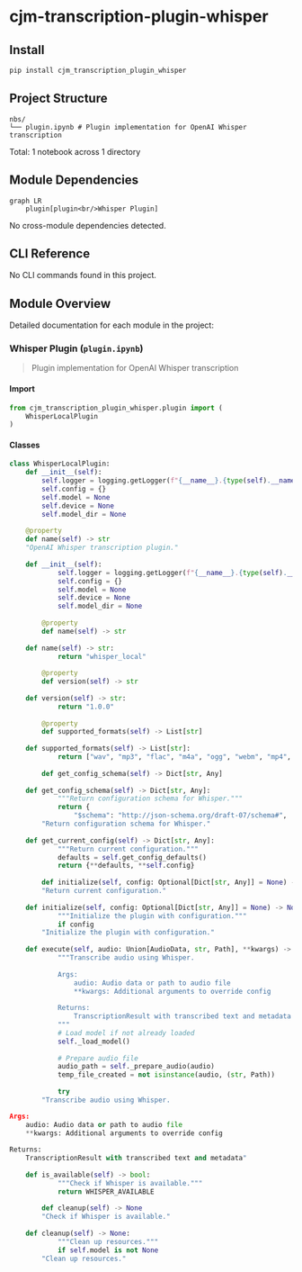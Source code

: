 # cjm-transcription-plugin-whisper


<!-- WARNING: THIS FILE WAS AUTOGENERATED! DO NOT EDIT! -->

## Install

``` bash
pip install cjm_transcription_plugin_whisper
```

## Project Structure

    nbs/
    └── plugin.ipynb # Plugin implementation for OpenAI Whisper transcription

Total: 1 notebook across 1 directory

## Module Dependencies

``` mermaid
graph LR
    plugin[plugin<br/>Whisper Plugin]
```

No cross-module dependencies detected.

## CLI Reference

No CLI commands found in this project.

## Module Overview

Detailed documentation for each module in the project:

### Whisper Plugin (`plugin.ipynb`)

> Plugin implementation for OpenAI Whisper transcription

#### Import

``` python
from cjm_transcription_plugin_whisper.plugin import (
    WhisperLocalPlugin
)
```

#### Classes

``` python
class WhisperLocalPlugin:
    def __init__(self):
        self.logger = logging.getLogger(f"{__name__}.{type(self).__name__}")
        self.config = {}
        self.model = None
        self.device = None
        self.model_dir = None
    
    @property
    def name(self) -> str
    "OpenAI Whisper transcription plugin."
    
    def __init__(self):
            self.logger = logging.getLogger(f"{__name__}.{type(self).__name__}")
            self.config = {}
            self.model = None
            self.device = None
            self.model_dir = None
        
        @property
        def name(self) -> str
    
    def name(self) -> str:
            return "whisper_local"
        
        @property
        def version(self) -> str
    
    def version(self) -> str:
            return "1.0.0"
        
        @property
        def supported_formats(self) -> List[str]
    
    def supported_formats(self) -> List[str]:
            return ["wav", "mp3", "flac", "m4a", "ogg", "webm", "mp4", "avi", "mov"]
        
        def get_config_schema(self) -> Dict[str, Any]
    
    def get_config_schema(self) -> Dict[str, Any]:
            """Return configuration schema for Whisper."""
            return {
                "$schema": "http://json-schema.org/draft-07/schema#",
        "Return configuration schema for Whisper."
    
    def get_current_config(self) -> Dict[str, Any]:
            """Return current configuration."""
            defaults = self.get_config_defaults()
            return {**defaults, **self.config}
        
        def initialize(self, config: Optional[Dict[str, Any]] = None) -> None
        "Return current configuration."
    
    def initialize(self, config: Optional[Dict[str, Any]] = None) -> None:
            """Initialize the plugin with configuration."""
            if config
        "Initialize the plugin with configuration."
    
    def execute(self, audio: Union[AudioData, str, Path], **kwargs) -> TranscriptionResult:
            """Transcribe audio using Whisper.
            
            Args:
                audio: Audio data or path to audio file
                **kwargs: Additional arguments to override config
                
            Returns:
                TranscriptionResult with transcribed text and metadata
            """
            # Load model if not already loaded
            self._load_model()
            
            # Prepare audio file
            audio_path = self._prepare_audio(audio)
            temp_file_created = not isinstance(audio, (str, Path))
            
            try
        "Transcribe audio using Whisper.

Args:
    audio: Audio data or path to audio file
    **kwargs: Additional arguments to override config
    
Returns:
    TranscriptionResult with transcribed text and metadata"
    
    def is_available(self) -> bool:
            """Check if Whisper is available."""
            return WHISPER_AVAILABLE
        
        def cleanup(self) -> None
        "Check if Whisper is available."
    
    def cleanup(self) -> None:
            """Clean up resources."""
            if self.model is not None
        "Clean up resources."
```
